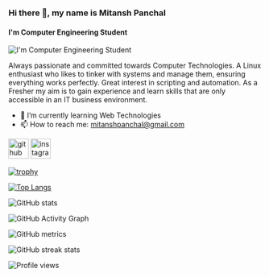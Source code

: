 ### Hi there 👋, my name is Mitansh Panchal
#### I'm Computer Engineering Student
![I'm Computer Engineering Student](https://arturssmirnovs.github.io/github-profile-readme-generator/images/banner.png)

Always passionate and committed towards Computer Technologies.
A Linux enthusiast who likes to tinker with systems and manage them, ensuring everything works perfectly. Great interest in scripting and automation.
As a Fresher my aim is to gain experience and learn skills that are only accessible in an IT business environment.

- 🌱 I’m currently learning Web Technologies 
- 📫 How to reach me: mitanshpanchal@gmail.com 


[<img src='https://cdn.jsdelivr.net/npm/simple-icons@3.0.1/icons/github.svg' alt='github' height='40'>](https://github.com/looph0le)  [<img src='https://cdn.jsdelivr.net/npm/simple-icons@3.0.1/icons/instagram.svg' alt='instagram' height='40'>](https://www.instagram.com/1_mitansh_0/)  

[![trophy](https://github-profile-trophy.vercel.app/?username=looph0le)](https://github.com/ryo-ma/github-profile-trophy)

[![Top Langs](https://github-readme-stats.vercel.app/api/top-langs/?username=looph0le)](https://github.com/anuraghazra/github-readme-stats)

![GitHub stats](https://github-readme-stats.vercel.app/api?username=looph0le&show_icons=true)  

![GitHub Activity Graph](https://activity-graph.herokuapp.com/graph?username=looph0le)  

![GitHub metrics](https://metrics.lecoq.io/looph0le)  

![GitHub streak stats](https://github-readme-streak-stats.herokuapp.com/?user=looph0le)  

![Profile views](https://gpvc.arturio.dev/looph0le)  
